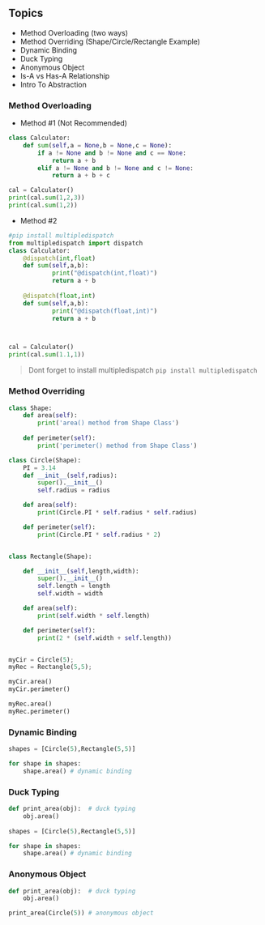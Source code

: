 ## Topics 
- Method Overloading (two ways)
- Method Overriding (Shape/Circle/Rectangle Example)
- Dynamic Binding
- Duck Typing
- Anonymous Object
- Is-A vs Has-A Relationship
- Intro To Abstraction

### Method Overloading 
- Method #1 (Not Recommended)
````python
class Calculator:
    def sum(self,a = None,b = None,c = None):
        if a != None and b != None and c == None:
            return a + b
        elif a != None and b != None and c != None:
            return a + b + c

cal = Calculator() 
print(cal.sum(1,2,3))
print(cal.sum(1,2))
````

- Method #2
````python
#pip install multipledispatch
from multipledispatch import dispatch
class Calculator:
    @dispatch(int,float)
    def sum(self,a,b):
            print("@dispatch(int,float)")
            return a + b
    
    @dispatch(float,int)
    def sum(self,a,b):
            print("@dispatch(float,int)")
            return a + b



cal = Calculator() 
print(cal.sum(1.1,1))
````
> Dont forget to install multipledispatch `pip install multipledispatch`



### Method Overriding
````python
class Shape:
    def area(self):
        print('area() method from Shape Class')
    
    def perimeter(self):
        print('perimeter() method from Shape Class')

class Circle(Shape):
    PI = 3.14
    def __init__(self,radius):
        super().__init__()
        self.radius = radius

    def area(self):
        print(Circle.PI * self.radius * self.radius)

    def perimeter(self):
        print(Circle.PI * self.radius * 2)


class Rectangle(Shape):

    def __init__(self,length,width):
        super().__init__()
        self.length = length
        self.width = width

    def area(self):
        print(self.width * self.length)

    def perimeter(self):
        print(2 * (self.width + self.length))


myCir = Circle(5);
myRec = Rectangle(5,5);

myCir.area()
myCir.perimeter()

myRec.area()
myRec.perimeter()

````

### Dynamic Binding
````python
shapes = [Circle(5),Rectangle(5,5)]

for shape in shapes:
    shape.area() # dynamic binding
````


### Duck Typing
````python
def print_area(obj):  # duck typing
    obj.area()
    
shapes = [Circle(5),Rectangle(5,5)]

for shape in shapes:
    shape.area() # dynamic binding
````


### Anonymous Object
````python
def print_area(obj):  # duck typing
    obj.area()

print_area(Circle(5)) # anonymous object
````
